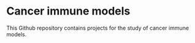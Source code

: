 # Cancer immune models

This Github repository contains projects for the study of cancer immune models.
